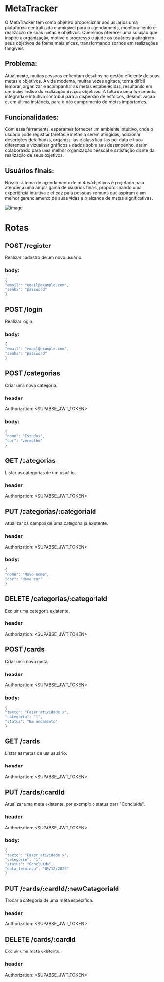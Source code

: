 # MetaTracker

O MetaTracker tem como objetivo proporcionar aos usuários uma plataforma centralizada e amigável para o agendamento, monitoramento e realização de suas metas e objetivos. Queremos oferecer uma solução que inspire a organização, motive o progresso e ajude os usuários a atingirem seus objetivos de forma mais eficaz, transformando sonhos em realizações tangíveis.

## Problema:
Atualmente, muitas pessoas enfrentam desafios na gestão eficiente de suas metas e objetivos. A vida moderna, muitas vezes agitada, torna difícil lembrar, organizar e acompanhar as metas estabelecidas, resultando em um baixo índice de realização desses objetivos. A falta de uma ferramenta integrada e intuitiva contribui para a dispersão de esforços, desmotivação e, em última instância, para o não cumprimento de metas importantes.

## Funcionalidades:
Com essa ferramente, esperamos fornecer um ambiente intuitivo, onde o usuário pode registrar tarefas e metas a serem atingidas, adicionar descrições detalhadas, organizá-las e classificá-las por data e tipos diferentes e vizualizar gráficos e dados sobre seu desempenho, assim colaborando para uma melhor organização pessoal e satisfação diante da realização de seus objetivos.

## Usuários finais:
Nosso sistema de agendamento de metas/objetivos é projetado para atender a uma ampla gama de usuários finais, proporcionando uma experiência intuitiva e eficaz para pessoas comuns que aspiram a um melhor gerenciamento de suas vidas e o alcance de metas significativas.

![image](https://github.com/JvRosa/MetaTracker/assets/110125524/58855daf-b799-4a86-9aa6-6db38f2e7260)

# Rotas
## POST /register 
Realizar cadastro de um novo usuário.
### body: 
```ts
{
"email": "email@example.com",
"senha": "password"
}
```
## POST /login
Realizar login.
### body: 
```ts
{
"email": "email@example.com",
"senha": "password"
}
```
## POST /categorias
Criar uma nova categoria.
### header:
Authorization: <SUPABSE_JWT_TOKEN>
### body: 
```ts
{
"nome": "Estudos",
"cor": "vermelho"
}
```
## GET /categorias
Listar as categorias de um usuário.
### header:
Authorization: <SUPABSE_JWT_TOKEN>

## PUT /categorias/:categoriaId
Atualizar os campos de uma categoria já existente.
### header:
Authorization: <SUPABSE_JWT_TOKEN>
### body: 
```ts
{
"nome": "Novo nome",
"cor": "Nova cor"
}
```
## DELETE /categorias/:categoriaId
Excluir uma categoria existente.
### header:
Authorization: <SUPABSE_JWT_TOKEN>

## POST /cards
Criar uma nova meta.
### header:
Authorization: <SUPABSE_JWT_TOKEN>
### body: 
```ts
{
"texto": "Fazer atividade x",
"categoria": "1",
"status": "Em andamento"
}
```
## GET /cards
Listar as metas de um usuário.
### header:
Authorization: <SUPABSE_JWT_TOKEN>

## PUT /cards/:cardId
Atualizar uma meta existente, por exemplo o status para "Concluída".
### header:
Authorization: <SUPABSE_JWT_TOKEN>
### body: 
```ts
{
"texto": "Fazer atividade x",
"categoria": "1",
"status": "Concluída",
"data_terminou": "05/12/2023"
}
```
## PUT /cards/:cardId/:newCategoriaId
Trocar a categoria de uma meta específica.
### header:
Authorization: <SUPABSE_JWT_TOKEN>
  
## DELETE /cards/:cardId
Excluir uma meta existente.
### header:
Authorization: <SUPABSE_JWT_TOKEN>



